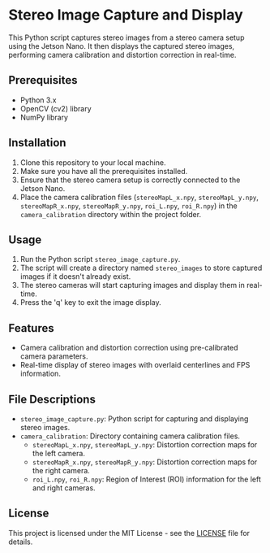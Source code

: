 # Stereo Image Capture and Display

This Python script captures stereo images from a stereo camera setup using the Jetson Nano. It then displays the captured stereo images, performing camera calibration and distortion correction in real-time.

## Prerequisites

- Python 3.x
- OpenCV (cv2) library
- NumPy library

## Installation

1. Clone this repository to your local machine.
2. Make sure you have all the prerequisites installed.
3. Ensure that the stereo camera setup is correctly connected to the Jetson Nano.
4. Place the camera calibration files (`stereoMapL_x.npy`, `stereoMapL_y.npy`, `stereoMapR_x.npy`, `stereoMapR_y.npy`, `roi_L.npy`, `roi_R.npy`) in the `camera_calibration` directory within the project folder.

## Usage

1. Run the Python script `stereo_image_capture.py`.
2. The script will create a directory named `stereo_images` to store captured images if it doesn't already exist.
3. The stereo cameras will start capturing images and display them in real-time.
4. Press the 'q' key to exit the image display.

## Features

- Camera calibration and distortion correction using pre-calibrated camera parameters.
- Real-time display of stereo images with overlaid centerlines and FPS information.

## File Descriptions

- `stereo_image_capture.py`: Python script for capturing and displaying stereo images.
- `camera_calibration`: Directory containing camera calibration files.
  - `stereoMapL_x.npy`, `stereoMapL_y.npy`: Distortion correction maps for the left camera.
  - `stereoMapR_x.npy`, `stereoMapR_y.npy`: Distortion correction maps for the right camera.
  - `roi_L.npy`, `roi_R.npy`: Region of Interest (ROI) information for the left and right cameras.

## License

This project is licensed under the MIT License - see the [LICENSE](LICENSE) file for details.

